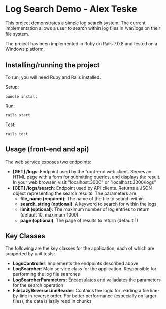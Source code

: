 # Log Search Demo - Alex Teske

This project demonstrates a simple log search system. The current implementation allows a user to search within log files in /var/logs on their file system.

The project has been implemented in Ruby on Rails 7.0.8 and tested on a Windows platform.

## Installing/running the project

To run, you will need Ruby and Rails installed.

Setup:
```
bundle install
```

Run:
```
rails start
```

Test:
```
rails test
```

## Usage (front-end and api)

The web service exposes two endpoints:

- **[GET] /logs**: Endpoint used by the front-end web client. Serves an HTML page with a form for submitting queries, and displays the result. In your web browser, visit "localhost:3000" or "localhost:3000/logs"
- **[GET] /logs/search**: Endpoint used by API clients. Returns a JSON object representing the search results. The parameters are:
    - **file_name (required)**: The name of the file to search within
    - **search_string (optional)**: A keyword to search for within the logs 
    - **limit (optional)**: The maximum number of log entries to return (default 10, maximum 1000)
    - **page (optional)**: The page of results to return (default 1)

## Key Classes

The following are the key classes for the application, each of which are supported by unit tests:

- **LogsController**: Implements the endpoints described above
- **LogSearcher**: Main service class for the application. Responsible for performing the log file searches
- **LogSearcherParameters**: Encapsulates and valiadates the parameters for the search operation
- **FileLazyReverseLineReader**: Contains the logic for reading a file line-by-line in reverse order. For better performance (especially on larger files), the data is lazily read in chunks